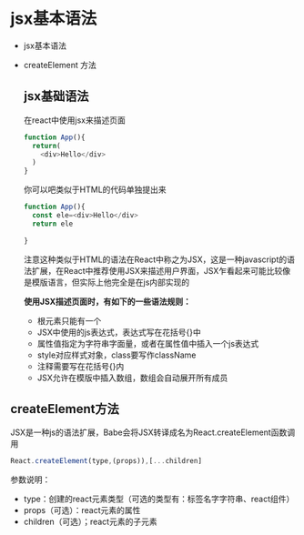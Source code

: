 # jsx基本语法

* jsx基本语法
* createElement 方法
  
  ## jsx基础语法
  在react中使用jsx来描述页面

  ```js
  function App(){
    return(
      <div>Hello</div>
    )
  }
  ```
  你可以吧类似于HTML的代码单独提出来

  ```js
  function App(){
    const ele=<div>Hello</div>
    return ele
    
  }
  ```

  注意这种类似于HTML的语法在React中称之为JSX，这是一种javascript的语法扩展，在React中推荐使用JSX来描述用户界面，JSX乍看起来可能比较像是模版语言，但实际上他完全是在js内部实现的

  **使用JSX描述页面时，有如下的一些语法规则：**

  * 根元素只能有一个
  * JSX中使用的js表达式，表达式写在花括号{}中
  * 属性值指定为字符串字面量，或者在属性值中插入一个js表达式
  * style对应样式对象，class要写作className
  * 注释需要写在花括号{}内
  * JSX允许在模版中插入数组，数组会自动展开所有成员
  

## createElement方法

JSX是一种js的语法扩展，Babe会将JSX转译成名为React.createElement函数调用

```js 
React.createElement(type,(props)),[...children]
```
参数说明：

* type：创建的react元素类型（可选的类型有：标签名字字符串、react组件）
* props（可选）：react元素的属性
* children（可选）；react元素的子元素
  




